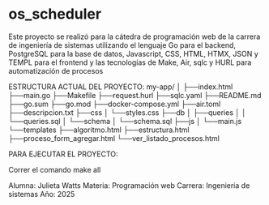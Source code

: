 # os_scheduler
Este proyecto se realizó para la cátedra de programación web de la carrera de ingeniería de sistemas utilizando el lenguaje Go para el backend, PostgreSQL para la base de datos, Javascript, CSS, HTML, HTMX, JSON y TEMPL para el frontend y las tecnologías de Make, Air, sqlc y HURL para automatización de procesos

ESTRUCTURA ACTUAL DEL PROYECTO: 
my-app/
│
├──index.html
├──main.go
├──Makefile
├──request.hurl
├──sqlc.yaml
├──README.md
├──go.sum
├──go.mod
├──docker-compose.yml
├──air.toml
├──descripcion.txt
├──css
│   └──styles.css
├──db
│   ├──queries
│   │   └──queries.sql
│   └──schema
│       └──schema.sql
├──js
│   └──main.js
└──templates
    ├──algoritmo.html
    ├──estructura.html
    ├──proceso_form_agregar.html
    └──ver_listado_procesos.html

PARA EJECUTAR EL PROYECTO:

Correr el comando make all

Alumna: Julieta Watts
Materia: Programación web
Carrera: Ingenieria de sistemas
Año: 2025
